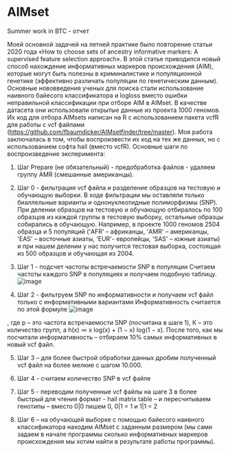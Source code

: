 # AIMset
Summer work in BTC - отчет

Моей основной задачей на летней практике было повторение статьи 2020 года «How to choose sets of ancestry informative markers: A supervised feature selection approach». В этой статье приводился новый способ нахождение информативных маркеров происхождения (AIM), которые могут быть полезны в криминалистике и популяционной генетике (эффективно различать популяции по генетическим данным). Основные нововведения ученых для поиска стали использование наивного байесого классификатора и logloss вместо ошибки неправильной классификации при отборе AIM в AIMset. В качестве датасета они использовали открытые данные из проекта 1000 геномов. Их код для отбора AIMsets написан на R с использованием пакета vcfR для работы с vcf файлами (https://github.com/fbaumdicker/AIMsetfinder/tree/master). Моя работа заключалась в том, чтобы воспроизвести их код на тех же данных, но с использованием софта hail (вместо vcfR).
Основные шаги по воспроизведение эксперимента:
1.	Шаг Prepare (не обязательный) - предобработка файлов - удаляем группу AMR (смешанные американцы).
2.	Шаг 0 - фильтрация vcf файла и разделение образцов на тестовую и обучающую выборки.
В ходе фильтрации мы оставляли только биаллельные варианты и однонуклеотидные полиморфизмы (SNP). При делении образцов на тестовую и обучающую отбиралось по 100 образцов из каждой группы в тестовую выборку, остальные образцы собирались в обучающую. Например, в проекте 1000 геномов 2504 образца и 5 популяций ('AFR' – африканцы, 'AMR' – американцы, 'EAS' – восточные азиаты, 'EUR'- европейцы, 'SAS' – южные азиаты) и при нашем делении у нас получится тестовая выборка, состоящая из 500 образцов и обучающая из 2004.

3.	Шаг 1 - подсчет частоты встречаемости SNP в популяции
Считаем частоты каждого SNP в популяциях и получаем подобную таблицу.
 ![image](https://github.com/StrelecTanya/AIMset/assets/168578906/195bc75e-d914-434b-bf8f-a1cead67b70c)

4.	Шаг 2 - фильтруем SNP по информативности и получаем vcf файл только с информативными вариантами
Информативность считается по этой формуле
 ![image](https://github.com/StrelecTanya/AIMset/assets/168578906/4ffe7f49-6ae7-498b-80db-1e50d7c66e67)

, где p – это частота встречаемости SNP (посчитана в шаге 1),  К – это количество групп, а h(x) ≔ x log(x) + (1 − x) log(1 − x).
После того, как мы посчитали информативность – отбираем 10% самых информативных в новый vcf файл.

5.	Шаг 3 – для более быстрой обработки данных дробим полученный vcf файл на более мелкие с шагом 10.000.

6.	Шаг 4 - считаем количество SNP в vcf файле
  
7.	Шаг 5 - переводим полученные vcf файлы на шаге 3 в более быстрый для чтения формат - hail matrix table – и пересчитываем генотипы – вместо 0|0 пишем 0, 0|1 = 1 и 1|1 = 2
  
8.	Шаг 6 – на обучающей выборке с помощью байесого наивного классификатора находим AIMset с заданным размером (мы сами задаем в начале программы сколько информативных маркеров происхождения мы хотим найти в результате работы программы).
